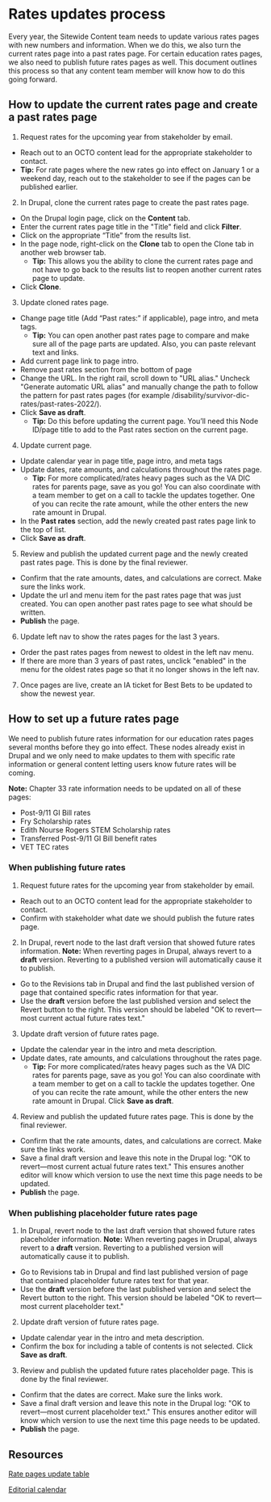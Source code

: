 # Rates updates process 

Every year, the Sitewide Content team needs to update various rates pages with new numbers and information. When we do this, we also turn the current rates page into a past rates page. For certain education rates pages, we also need to publish future rates pages as well. This document outlines this process so that any content team member will know how to do this going forward.

## How to update the current rates page and create a past rates page

1. Request rates for the upcoming year from stakeholder by email.
  - Reach out to an OCTO content lead for the appropriate stakeholder to contact.
  - **Tip:** For rate pages where the new rates go into effect on January 1 or a weekend day, reach out to the stakeholder to see if the pages can be published earlier.
2. In Drupal, clone the current rates page to create the past rates page.
  - On the Drupal login page, click on the **Content** tab. 
  - Enter the current rates page title in the "Title" field and click **Filter**.
  - Click on the appropriate “Title” from the results list.
  - In the page node, right-click on the **Clone** tab to open the Clone tab in another web browser tab. 
    - **Tip:** This allows you the ability to clone the current rates page and not have to go back to the results list to reopen another current rates page to update.
  - Click **Clone**.
3. Update cloned rates page.
  - Change page title (Add “Past rates:” if applicable), page intro, and meta tags.
    - **Tip:** You can open another past rates page to compare and make sure all of the page parts are updated. Also, you can paste relevant text and links.
  - Add current page link to page intro.
  - Remove past rates section from the bottom of page
  - Change the URL. In the right rail, scroll down to "URL alias." Uncheck "Generate automatic URL alias" and manually change the path to follow the pattern for past rates pages (for example /disability/survivor-dic-rates/past-rates-2022/).
  - Click **Save as draft**.
    - **Tip:** Do this before updating the current page. You’ll need this Node ID/page title to add to the Past rates section on the current page. 
 4. Update current page.
  - Update calendar year in page title, page intro, and meta tags
  - Update dates, rate amounts, and calculations throughout the rates page.
    - **Tip:** For more complicated/rates heavy pages such as the VA DIC rates for parents page, save as you go! You can also coordinate with a team member to get on a call to tackle the updates together. One of you can recite the rate amount, while the other enters the new rate amount in Drupal.
  - In the **Past rates** section, add the newly created past rates page link to the top of list.
  - Click **Save as draft**.
5. Review and publish the updated current page and the newly created past rates page. This is done by the final reviewer.
  - Confirm that the rate amounts, dates, and calculations are correct. Make sure the links work.
  - Update the url and menu item for the past rates page that was just created. You can open another past rates page to see what should be written.
  - **Publish** the page.
6. Update left nav to show the rates pages for the last 3 years.
- Order the past rates pages from newest to oldest in the left nav menu.
- If there are more than 3 years of past rates, unclick "enabled" in the menu for the oldest rates page so that it no longer shows in the left nav.
7. Once pages are live, create an IA ticket for Best Bets to be updated to show the newest year.

## How to set up a future rates page
We need to publish future rates information for our education rates pages several months before they go into effect. These nodes already exist in Drupal and we only need to make updates to them with specific rate information or general content letting users know future rates will be coming.

**Note:** Chapter 33 rate information needs to be updated on all of these pages:
- Post-9/11 GI Bill rates
- Fry Scholarship rates
- Edith Nourse Rogers STEM Scholarship rates
- Transferred Post-9/11 GI Bill benefit rates
- VET TEC rates

### When publishing future rates
1. Request future rates for the upcoming year from stakeholder by email.
  - Reach out to an OCTO content lead for the appropriate stakeholder to contact.
  - Confirm with stakeholder what date we should publish the future rates page.
2. In Drupal, revert node to the last draft version that showed future rates information.
**Note:** When reverting pages in Drupal, always revert to a **draft** version. Reverting to a published version will automatically cause it to publish.  
  - Go to the Revisions tab in Drupal and find the last published version of page that contained specific rates information for that year.
  - Use the **draft** version before the last published version and select the Revert button to the right. This version should be labeled "OK to revert—most current actual future rates text."
3. Update draft version of future rates page.
  - Update the calendar year in the intro and meta description.
  - Update dates, rate amounts, and calculations throughout the rates page.
    - **Tip:** For more complicated/rates heavy pages such as the VA DIC rates for parents page, save as you go! You can also coordinate with a team member to get on a call to tackle the updates together. One of you can recite the rate amount, while the other enters the new rate amount in Drupal.
Click **Save as draft**.
4. Review and publish the updated future rates page. This is done by the final reviewer.
  - Confirm that the rate amounts, dates, and calculations are correct. Make sure the links work.
  - Save a final draft version and leave this note in the Drupal log: "OK to revert—most current actual future rates text." This ensures another editor will know which version to use the next time this page needs to be updated. 
  - **Publish** the page.

### When publishing placeholder future rates page
1. In Drupal, revert node to the last draft version that showed future rates placeholder information.
**Note:** When reverting pages in Drupal, always revert to a **draft** version. Reverting to a published version will automatically cause it to publish. 
  - Go to Revisions tab in Drupal and find last published version of page that contained placeholder future rates text for that year.
  - Use the **draft** version before the last published version and select the Revert button to the right. This version should be labeled "OK to revert—most current placeholder text."
2. Update draft version of future rates page.
  - Update calendar year in the intro and meta description.
  - Confirm the box for including a table of contents is not selected.
Click **Save as draft**.
3. Review and publish the updated future rates placeholder page. This is done by the final reviewer.
  - Confirm that the dates are correct. Make sure the links work.
  - Save a final draft version and leave this note in the Drupal log: "OK to revert—most current placeholder text." This ensures another editor will know which version to use the next time this page needs to be updated. 
  - **Publish** the page.
## Resources
[Rate pages update table](https://github.com/department-of-veterans-affairs/va.gov-team/blob/master/teams/vsa/teams/sitewide-content/rate-page-update-audit.md_)

[Editorial calendar](https://dvagov.sharepoint.com/:x:/r/sites/SitewideCAIA/Shared%20Documents/3.0%20Static%[…]x?d=we014b0aafd534ffeb13f5af992ab79c2&csf=1&web=1&e=F6l14Y)
